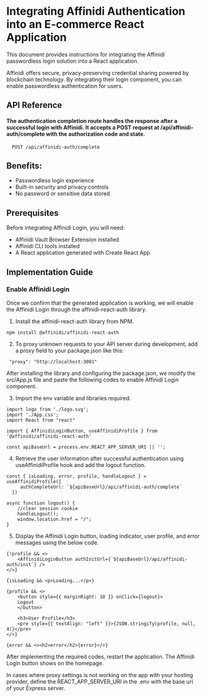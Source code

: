 # Integrating Affinidi Authentication into an E-commerce React Application

This document provides instructions for integrating the Affinidi passwordless login solution into a React application.

Affinidi offers secure, privacy-preserving credential sharing powered by blockchain technology. By integrating their login component, you can enable passwordless authentication for users.

## API Reference

#### The authentication completion route handles the response after a successful login with Affinidi. It accepts a POST request at /api/affinidi-auth/complete with the authorization code and state.

```http
  POST /api/affinidi-auth/complete
```

## Benefits:

- Passwordless login experience
- Built-in security and privacy controls
- No password or sensitive data stored

## Prerequisites
Before integrating Affinidi Login, you will need:

- Affinidi Vault Browser Extension installed
- Affinidi CLI tools installed
- A React application generated with Create React App

## Implementation Guide

### Enable Affinidi Login

Once we confirm that the generated application is working, we will enable the Affinidi Login through the affinidi-react-auth  library.

1. Install the affinidi-react-auth library from NPM.
```
npm install @affinidi/affinidi-react-auth
```

2. To proxy unknown requests to your API server during development, add a proxy field to your package.json like this:
```
 "proxy": "http://localhost:3001"
```

After installing the library and configuring the package.json, we modify the src/App.js file and paste the following codes to enable Affinidi Login component.

3. Import the env variable and libraries required.
```
import logo from './logo.svg';
import './App.css';
import React from "react"

import { AffinidiLoginButton, useAffinidiProfile } from '@affinidi/affinidi-react-auth'

const apiBaseUrl = process.env.REACT_APP_SERVER_URI || '';
```

4. Retrieve the user information after successful authentication using useAffinidiProfile hook and add the logout function.
```
const { isLoading, error, profile, handleLogout } = useAffinidiProfile({
     authCompleteUrl: `${apiBaseUrl}/api/affinidi-auth/complete`
  })

async function logout() {
    //clear session cookie
    handleLogout();
    window.location.href = "/";
}
```

5. Display the Affinidi Login button, loading indicator, user profile, and error messages using the below code.
```
{!profile && <>
    <AffinidiLoginButton authInitUrl={`${apiBaseUrl}/api/affinidi-auth/init`} />
</>}

{isLoading && <p>Loading...</p>}

{profile && <>
    <button style={{ marginRight: 10 }} onClick={logout}>
    Logout
    </button>

    <h3>User Profile</h3>
    <pre style={{ textAlign: "left" }}>{JSON.stringify(profile, null, 4)}</pre>
</>}

{error && <><h2>error</h2>{error}</>}
```
After implementing the required codes, restart the application. The Affinidi Login button shows on the homepage.

In cases where proxy settings is not working on the app with your hosting provider, define the REACT_APP_SERVER_URI in the .env with the base url of your Express server.


